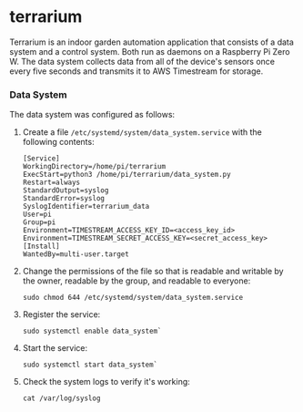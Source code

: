 # terrarium

Terrarium is an indoor garden automation application that consists of a data system and a control system. Both run as daemons on a Raspberry Pi
 Zero W. The data system collects data from all of the device's sensors once every five seconds and transmits it to AWS Timestream for storage.
 
 
 ### Data System
 
The data system was configured as follows:
1. Create a file `/etc/systemd/system/data_system.service` with the following contents:
     ```
    [Service]
    WorkingDirectory=/home/pi/terrarium
    ExecStart=python3 /home/pi/terrarium/data_system.py
    Restart=always
    StandardOutput=syslog
    StandardError=syslog
    SyslogIdentifier=terrarium_data
    User=pi
    Group=pi
    Environment=TIMESTREAM_ACCESS_KEY_ID=<access_key_id>
    Environment=TIMESTREAM_SECRET_ACCESS_KEY=<secret_access_key>
    [Install]
    WantedBy=multi-user.target
    ```
2. Change the permissions of the file so that is readable and writable by the owner, readable by the group, and readable to everyone: 
    ```shell script
    sudo chmod 644 /etc/systemd/system/data_system.service
   ```
3. Register the service: 
    ```shell script
    sudo systemctl enable data_system`
   ```
4. Start the service: 
    ```shell script
    sudo systemctl start data_system`
   ```
5. Check the system logs to verify it's working: 
    ```shell script
    cat /var/log/syslog
   ```